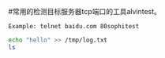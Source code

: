 #常用的检测目标服务器tcp端口的工具alvintest。
```
Example: telnet baidu.com 80sophitest
```
```bash
echo "hello" >> /tmp/log.txt
ls
```